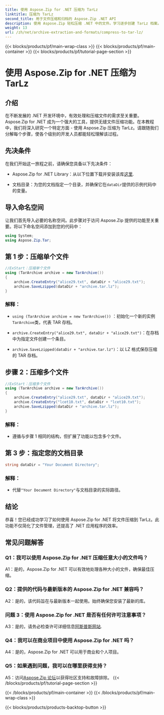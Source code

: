 ```yaml
---
title: 使用 Aspose.Zip for .NET 压缩为 TarLz
linktitle: 压缩为 TarLz
second_title: 用于文件压缩和归档的 Aspose.Zip .NET API
description: 使用 Aspose.Zip 轻松压缩 .NET 中的文件。学习逐步创建 TarLz 档案。
weight: 13
url: /zh/net/archive-extraction-and-formats/compress-to-tar-lz/
---
```


{{< blocks/products/pf/main-wrap-class >}}
{{< blocks/products/pf/main-container >}}
{{< blocks/products/pf/tutorial-page-section >}}

# 使用 Aspose.Zip for .NET 压缩为 TarLz

## 介绍

在不断发展的 .NET 开发环境中，有效处理和压缩文件的需求至关重要。 Aspose.Zip for .NET 成为一个强大的工具，提供无缝文件压缩功能。在本教程中，我们将深入研究一个特定方面 - 使用 Aspose.Zip 压缩为 TarLz。请跟随我们分解每个步骤，使各个级别的开发人员都能轻松理解该过程。

## 先决条件

在我们开始这一旅程之前，请确保您具备以下先决条件：

-  Aspose.Zip for .NET Library：从以下位置下载并安装该库[这里](https://releases.aspose.com/zip/net/).

- 文档目录：为您的文档指定一个目录，并确保它在`dataDir`提供的示例代码中的变量。

## 导入命名空间

让我们首先导入必要的名称空间。此步骤对于访问 Aspose.Zip 提供的功能至关重要。将以下命名空间添加到您的代码中：

```csharp
using System;
using Aspose.Zip.Tar;
```

## 第 1 步：压缩单个文件

```csharp
//ExStart：压缩单个文件
using (TarArchive archive = new TarArchive())
{
    archive.CreateEntry("alice29.txt", dataDir + "alice29.txt");
    archive.SaveLzipped(dataDir + "archive.tar.lz");
}
```

### 解释：

- `using (TarArchive archive = new TarArchive())` ：初始化一个新的实例`TarArchive`类，代表 TAR 存档。

- `archive.CreateEntry("alice29.txt", dataDir + "alice29.txt")`：在存档中为指定文件创建一个条目。

- `archive.SaveLzipped(dataDir + "archive.tar.lz")`：以 LZ 格式保存压缩的 TAR 存档。

## 步骤 2：压缩多个文件

```csharp
//ExStart：压缩多个文件
using (TarArchive archive = new TarArchive())
{
    archive.CreateEntry("alice29.txt", dataDir + "alice29.txt");
    archive.CreateEntry("lcet10.txt", dataDir + "lcet10.txt");
    archive.SaveLzipped(dataDir + "archive.tar.lz");
}
```

### 解释：

- 遵循与步骤 1 相同的结构，但扩展了功能以包含多个文件。

## 第 3 步：指定您的文档目录


```csharp
string dataDir = "Your Document Directory";
```

### 解释：

- 代替`"Your Document Directory"`与文档目录的实际路径。

## 结论

恭喜！您已经成功学习了如何使用 Aspose.Zip for .NET 将文件压缩到 TarLz。此功能不仅简化了文件管理，还提高了 .NET 应用程序的效率。

## 常见问题解答

### Q1：我可以使用 Aspose.Zip for .NET 压缩任意大小的文件吗？

A1：是的，Aspose.Zip for .NET 可以有效地处理各种大小的文件，确保最佳压缩。

### Q2：提供的代码与最新版本的 Aspose.Zip for .NET 兼容吗？

A2：是的，该代码旨在与最新版本一起使用。始终确保您安装了最新的库。

### 问题 3：使用 Aspose.Zip for .NET 是否有任何许可注意事项？

 A3：是的，请务必检查许可详细信息[阿斯普斯网站](https://purchase.aspose.com/buy).

### Q4：我可以在商业项目中使用 Aspose.Zip for .NET 吗？

A4：是的，Aspose.Zip for .NET 可以用于商业和个人项目。

### Q5：如果遇到问题，我可以在哪里获得支持？

 A5：访问[Aspose.Zip 论坛](https://forum.aspose.com/c/zip/37)以获得社区支持和故障排除。
{{< /blocks/products/pf/tutorial-page-section >}}

{{< /blocks/products/pf/main-container >}}
{{< /blocks/products/pf/main-wrap-class >}}

{{< blocks/products/products-backtop-button >}}
